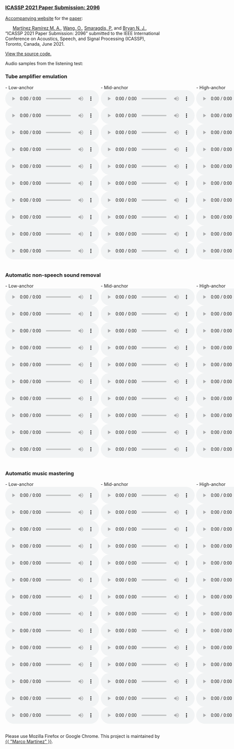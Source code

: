 ### [ICASSP 2021 Paper Submission: 2096](https://www.link.to.paper)


[Accompanying  website](https://mchijmma.github.io/DeepAFx/) for the [paper](https://www.link.to.paper):

&nbsp;&nbsp;&nbsp;&nbsp;&nbsp;&nbsp;[Martínez Ramírez M. A.](http://m-marco.com), [Wang, O.](http://www.oliverwang.info/), [Smaragdis, P.](https://paris.cs.illinois.edu/) and [Bryan N. J.](https://ccrma.stanford.edu/~njb/), “ICASSP 2021 Paper Submission: 2096” submitted to the IEEE International Conference on Acoustics, Speech, and Signal Processing (ICASSP), Toronto, Canada, June 2021.

[View the source code.](https://link.to.code)


Audio samples from the listening test:

### Tube amplifier emulation
<div id="contentBox" style="margin:0px auto; width:385%">
<div id="column1" style="float:left; margin:0; width:15.75%;">
- Low-anchor <br />
<audio controls="controls">
    <source src="audio/distortion/full_model_61_101_x.mp3" type="audio/mp3" />
</audio>
<audio controls="controls">
    <source src="audio/distortion/full_model_61_99_x.mp3" type="audio/mp3" />
</audio>
<audio controls="controls">
    <source src="audio/distortion/full_model_61_84_x.mp3" type="audio/mp3" />
</audio>
<audio controls="controls">
    <source src="audio/distortion/full_model_61_69_x.mp3" type="audio/mp3" />
</audio>
<audio controls="controls">
    <source src="audio/distortion/full_model_61_44_x.mp3" type="audio/mp3" />
</audio>
<audio controls="controls">
    <source src="audio/distortion/full_model_61_35_x.mp3" type="audio/mp3" />
</audio>
<audio controls="controls">
    <source src="audio/distortion/full_model_61_31_x.mp3" type="audio/mp3" />
</audio>
<audio controls="controls">
    <source src="audio/distortion/full_model_61_6_x.mp3" type="audio/mp3" />
</audio>
<audio controls="controls">
    <source src="audio/distortion/full_model_61_5_x.mp3" type="audio/mp3" />
</audio>
<audio controls="controls">
    <source src="audio/distortion/full_model_61_2_x.mp3" type="audio/mp3" />
</audio>
</div>

<div id="column2" style="float:left; margin:0;width:15.75%;">
- Mid-anchor <br />
<audio controls="controls">
    <source src="audio/distortion/full_model_61_101_x_mid.mp3" type="audio/mp3" />
</audio>
<audio controls="controls">
    <source src="audio/distortion/full_model_61_99_x_mid.mp3" type="audio/mp3" />
</audio>
<audio controls="controls">
    <source src="audio/distortion/full_model_61_84_x_mid.mp3" type="audio/mp3" />
</audio>
<audio controls="controls">
    <source src="audio/distortion/full_model_61_69_x_mid.mp3" type="audio/mp3" />
</audio>
<audio controls="controls">
    <source src="audio/distortion/full_model_61_44_x_mid.mp3" type="audio/mp3" />
</audio>
<audio controls="controls">
    <source src="audio/distortion/full_model_61_35_x_mid.mp3" type="audio/mp3" />
</audio>
<audio controls="controls">
    <source src="audio/distortion/full_model_61_31_x_mid.mp3" type="audio/mp3" />
</audio>
<audio controls="controls">
    <source src="audio/distortion/full_model_61_6_x_mid.mp3" type="audio/mp3" />
</audio>
<audio controls="controls">
    <source src="audio/distortion/full_model_61_5_x_mid.mp3" type="audio/mp3" />
</audio>
<audio controls="controls">
    <source src="audio/distortion/full_model_61_2_x_mid.mp3" type="audio/mp3" />
</audio>
</div>

<div id="column3" style="float:left; margin:0;width:15.75%">
- High-anchor <br />
<audio controls="controls">
    <source src="audio/distortion/full_model_61_101_y.mp3" type="audio/mp3" />
</audio>
<audio controls="controls">
    <source src="audio/distortion/full_model_61_99_y.mp3" type="audio/mp3" />
</audio>
<audio controls="controls">
    <source src="audio/distortion/full_model_61_84_y.mp3" type="audio/mp3" />
</audio>
<audio controls="controls">
    <source src="audio/distortion/full_model_61_69_y.mp3" type="audio/mp3" />
</audio>
<audio controls="controls">
    <source src="audio/distortion/full_model_61_44_y.mp3" type="audio/mp3" />
</audio>
<audio controls="controls">
    <source src="audio/distortion/full_model_61_35_y.mp3" type="audio/mp3" />
</audio>
<audio controls="controls">
    <source src="audio/distortion/full_model_61_31_y.mp3" type="audio/mp3" />
</audio>
<audio controls="controls">
    <source src="audio/distortion/full_model_61_6_y.mp3" type="audio/mp3" />
</audio>
<audio controls="controls">
    <source src="audio/distortion/full_model_61_5_y.mp3" type="audio/mp3" />
</audio>
<audio controls="controls">
    <source src="audio/distortion/full_model_61_2_y.mp3" type="audio/mp3" />
</audio>
</div>

<div id="column4" style="float:left; margin:0;width:15.75%">
- DeepAFx <br />
<audio controls="controls">
    <source src="audio/distortion/full_model_61_101_z.mp3" type="audio/mp3" />
</audio>
<audio controls="controls">
    <source src="audio/distortion/full_model_61_99_z.mp3" type="audio/mp3" />
</audio>
<audio controls="controls">
    <source src="audio/distortion/full_model_61_84_z.mp3" type="audio/mp3" />
</audio>
<audio controls="controls">
    <source src="audio/distortion/full_model_61_69_z.mp3" type="audio/mp3" />
</audio>
<audio controls="controls">
    <source src="audio/distortion/full_model_61_44_z.mp3" type="audio/mp3" />
</audio>
<audio controls="controls">
    <source src="audio/distortion/full_model_61_35_z.mp3" type="audio/mp3" />
</audio>
<audio controls="controls">
    <source src="audio/distortion/full_model_61_31_z.mp3" type="audio/mp3" />
</audio>
<audio controls="controls">
    <source src="audio/distortion/full_model_61_6_z.mp3" type="audio/mp3" />
</audio>
<audio controls="controls">
    <source src="audio/distortion/full_model_61_5_z.mp3" type="audio/mp3" />
</audio>
<audio controls="controls">
    <source src="audio/distortion/full_model_61_2_z.mp3" type="audio/mp3" />
</audio>
</div>

<div id="column5" style="float:left; margin:0;width:15.75%;">
- <a href="https://www.mdpi.com/2076-3417/10/2/638">CAFx</a><br />
<audio controls="controls">
    <source src="audio/distortion/CAFx_101.mp3" type="audio/mp3" />
</audio>
<audio controls="controls">
    <source src="audio/distortion/CAFx_99.mp3" type="audio/mp3" />
</audio>
<audio controls="controls">
    <source src="audio/distortion/CAFx_84.mp3" type="audio/mp3" />
</audio>
<audio controls="controls">
    <source src="audio/distortion/CAFx_69.mp3" type="audio/mp3" />
</audio>
<audio controls="controls">
    <source src="audio/distortion/CAFx_44.mp3" type="audio/mp3" />
</audio>
<audio controls="controls">
    <source src="audio/distortion/CAFx_35.mp3" type="audio/mp3" />
</audio>
<audio controls="controls">
    <source src="audio/distortion/CAFx_31.mp3" type="audio/mp3" />
</audio>
<audio controls="controls">
    <source src="audio/distortion/CAFx_6.mp3" type="audio/mp3" />
</audio>
<audio controls="controls">
    <source src="audio/distortion/CAFx_5.mp3" type="audio/mp3" />
</audio>
<audio controls="controls">
    <source src="audio/distortion/CAFx_2.mp3" type="audio/mp3" />
</audio>
</div>

</div>
&nbsp;

### Automatic non-speech sound removal
<div id="contentBox" style="margin:0px auto; width:385%">
<div id="column1" style="float:left; margin:0; width:15.75%;">
- Low-anchor <br />
<audio controls="controls">
    <source src="audio/nonspeech/full_model_57_0_x.mp3" type="audio/mp3" />
</audio>
<audio controls="controls">
    <source src="audio/nonspeech/full_model_57_1_x.mp3" type="audio/mp3" />
</audio>
<audio controls="controls">
    <source src="audio/nonspeech/full_model_57_2_x.mp3" type="audio/mp3" />
</audio>
<audio controls="controls">
    <source src="audio/nonspeech/full_model_57_3_x.mp3" type="audio/mp3" />
</audio>
<audio controls="controls">
    <source src="audio/nonspeech/full_model_57_4_x.mp3" type="audio/mp3" />
</audio>
<audio controls="controls">
    <source src="audio/nonspeech/full_model_57_5_x.mp3" type="audio/mp3" />
</audio>
<audio controls="controls">
    <source src="audio/nonspeech/full_model_57_6_x.mp3" type="audio/mp3" />
</audio>
<audio controls="controls">
    <source src="audio/nonspeech/full_model_57_7_x.mp3" type="audio/mp3" />
</audio>
<audio controls="controls">
    <source src="audio/nonspeech/full_model_57_8_x.mp3" type="audio/mp3" />
</audio>
<audio controls="controls">
    <source src="audio/nonspeech/full_model_57_9_x.mp3" type="audio/mp3" />
</audio>
</div>

<div id="column2" style="float:left; margin:0;width:15.75%;">
- Mid-anchor <br />
<audio controls="controls">
    <source src="audio/nonspeech/full_model_57_0_x_mid.mp3" type="audio/mp3" />
</audio>
<audio controls="controls">
    <source src="audio/nonspeech/full_model_57_1_x_mid.mp3" type="audio/mp3" />
</audio>
<audio controls="controls">
    <source src="audio/nonspeech/full_model_57_2_x_mid.mp3" type="audio/mp3" />
</audio>
<audio controls="controls">
    <source src="audio/nonspeech/full_model_57_3_x_mid.mp3" type="audio/mp3" />
</audio>
<audio controls="controls">
    <source src="audio/nonspeech/full_model_57_4_x_mid.mp3" type="audio/mp3" />
</audio>
<audio controls="controls">
    <source src="audio/nonspeech/full_model_57_5_x_mid.mp3" type="audio/mp3" />
</audio>
<audio controls="controls">
    <source src="audio/nonspeech/full_model_57_6_x_mid.mp3" type="audio/mp3" />
</audio>
<audio controls="controls">
    <source src="audio/nonspeech/full_model_57_7_x_mid.mp3" type="audio/mp3" />
</audio>
<audio controls="controls">
    <source src="audio/nonspeech/full_model_57_8_x_mid.mp3" type="audio/mp3" />
</audio>
<audio controls="controls">
    <source src="audio/nonspeech/full_model_57_9_x_mid.mp3" type="audio/mp3" />
</audio>
</div>

<div id="column3" style="float:left; margin:0;width:15.75%">
- High-anchor <br />
<audio controls="controls">
    <source src="audio/nonspeech/full_model_57_0_y.mp3" type="audio/mp3" />
</audio>
<audio controls="controls">
    <source src="audio/nonspeech/full_model_57_1_y.mp3" type="audio/mp3" />
</audio>
<audio controls="controls">
    <source src="audio/nonspeech/full_model_57_2_y.mp3" type="audio/mp3" />
</audio>
<audio controls="controls">
    <source src="audio/nonspeech/full_model_57_3_y.mp3" type="audio/mp3" />
</audio>
<audio controls="controls">
    <source src="audio/nonspeech/full_model_57_4_y.mp3" type="audio/mp3" />
</audio>
<audio controls="controls">
    <source src="audio/nonspeech/full_model_57_5_y.mp3" type="audio/mp3" />
</audio>
<audio controls="controls">
    <source src="audio/nonspeech/full_model_57_6_y.mp3" type="audio/mp3" />
</audio>
<audio controls="controls">
    <source src="audio/nonspeech/full_model_57_7_y.mp3" type="audio/mp3" />
</audio>
<audio controls="controls">
    <source src="audio/nonspeech/full_model_57_8_y.mp3" type="audio/mp3" />
</audio>
<audio controls="controls">
    <source src="audio/nonspeech/full_model_57_9_y.mp3" type="audio/mp3" />
</audio>
</div>

<div id="column4" style="float:left; margin:0;width:15.75%">
- DeepAFx <br />
<audio controls="controls">
    <source src="audio/nonspeech/full_model_57_0_z.mp3" type="audio/mp3" />
</audio>
<audio controls="controls">
    <source src="audio/nonspeech/full_model_57_1_z.mp3" type="audio/mp3" />
</audio>
<audio controls="controls">
    <source src="audio/nonspeech/full_model_57_2_z.mp3" type="audio/mp3" />
</audio>
<audio controls="controls">
    <source src="audio/nonspeech/full_model_57_3_z.mp3" type="audio/mp3" />
</audio>
<audio controls="controls">
    <source src="audio/nonspeech/full_model_57_4_z.mp3" type="audio/mp3" />
</audio>
<audio controls="controls">
    <source src="audio/nonspeech/full_model_57_5_z.mp3" type="audio/mp3" />
</audio>
<audio controls="controls">
    <source src="audio/nonspeech/full_model_57_6_z.mp3" type="audio/mp3" />
</audio>
<audio controls="controls">
    <source src="audio/nonspeech/full_model_57_7_z.mp3" type="audio/mp3" />
</audio>
<audio controls="controls">
    <source src="audio/nonspeech/full_model_57_8_z.mp3" type="audio/mp3" />
</audio>
<audio controls="controls">
    <source src="audio/nonspeech/full_model_57_9_z.mp3" type="audio/mp3" />
</audio>
</div>

</div>
&nbsp;

### Automatic music mastering
<div id="contentBox" style="margin:0px auto; width:385%">
<div id="column1" style="float:left; margin:0; width:15.75%;">
- Low-anchor <br />
<audio controls="controls">
    <source src="audio/mastering/full_model_92_0_x.mp3" type="audio/mp3" />
</audio>
<audio controls="controls">
    <source src="audio/mastering/full_model_92_1_x.mp3" type="audio/mp3" />
</audio>
<audio controls="controls">
    <source src="audio/mastering/full_model_92_2_x.mp3" type="audio/mp3" />
</audio>
<audio controls="controls">
    <source src="audio/mastering/full_model_92_3_x.mp3" type="audio/mp3" />
</audio>
<audio controls="controls">
    <source src="audio/mastering/full_model_92_4_x.mp3" type="audio/mp3" />
</audio>
<audio controls="controls">
    <source src="audio/mastering/full_model_92_5_x.mp3" type="audio/mp3" />
</audio>
<audio controls="controls">
    <source src="audio/mastering/full_model_92_6_x.mp3" type="audio/mp3" />
</audio>
<audio controls="controls">
    <source src="audio/mastering/full_model_92_7_x.mp3" type="audio/mp3" />
</audio>
<audio controls="controls">
    <source src="audio/mastering/full_model_92_8_x.mp3" type="audio/mp3" />
</audio>
<audio controls="controls">
    <source src="audio/mastering/full_model_92_9_x.mp3" type="audio/mp3" />
</audio>
<audio controls="controls">
    <source src="audio/mastering/full_model_92_10_x.mp3" type="audio/mp3" />
</audio>
<audio controls="controls">
    <source src="audio/mastering/full_model_92_11_x.mp3" type="audio/mp3" />
</audio>
<audio controls="controls">
    <source src="audio/mastering/full_model_92_12_x.mp3" type="audio/mp3" />
</audio>
<audio controls="controls">
    <source src="audio/mastering/full_model_92_13_x.mp3" type="audio/mp3" />
</audio>
</div>

<div id="column2" style="float:left; margin:0;width:15.75%;">
- Mid-anchor <br />
<audio controls="controls">
    <source src="audio/mastering/full_model_92_0_x_mid_peak.mp3" type="audio/mp3" />
</audio>
<audio controls="controls">
    <source src="audio/mastering/full_model_92_1_x_mid_peak.mp3" type="audio/mp3" />
</audio>
<audio controls="controls">
    <source src="audio/mastering/full_model_92_2_x_mid_peak.mp3" type="audio/mp3" />
</audio>
<audio controls="controls">
    <source src="audio/mastering/full_model_92_3_x_mid_peak.mp3" type="audio/mp3" />
</audio>
<audio controls="controls">
    <source src="audio/mastering/full_model_92_4_x_mid_peak.mp3" type="audio/mp3" />
</audio>
<audio controls="controls">
    <source src="audio/mastering/full_model_92_5_x_mid_peak.mp3" type="audio/mp3" />
</audio>
<audio controls="controls">
    <source src="audio/mastering/full_model_92_6_x_mid_peak.mp3" type="audio/mp3" />
</audio>
<audio controls="controls">
    <source src="audio/mastering/full_model_92_7_x_mid_peak.mp3" type="audio/mp3" />
</audio>
<audio controls="controls">
    <source src="audio/mastering/full_model_92_8_x_mid_peak.mp3" type="audio/mp3" />
</audio>
<audio controls="controls">
    <source src="audio/mastering/full_model_92_9_x_mid_peak.mp3" type="audio/mp3" />
</audio>
<audio controls="controls">
    <source src="audio/mastering/full_model_92_10_x_mid_peak.mp3" type="audio/mp3" />
</audio>
<audio controls="controls">
    <source src="audio/mastering/full_model_92_11_x_mid_peak.mp3" type="audio/mp3" />
</audio>
<audio controls="controls">
    <source src="audio/mastering/full_model_92_12_x_mid_peak.mp3" type="audio/mp3" />
</audio>
<audio controls="controls">
    <source src="audio/mastering/full_model_92_13_x_mid_peak.mp3" type="audio/mp3" />
</audio>
</div>

<div id="column3" style="float:left; margin:0;width:15.75%">
- High-anchor <br />
<audio controls="controls">
    <source src="audio/mastering/full_model_92_0_y.mp3" type="audio/mp3" />
</audio>
<audio controls="controls">
    <source src="audio/mastering/full_model_92_1_y.mp3" type="audio/mp3" />
</audio>
<audio controls="controls">
    <source src="audio/mastering/full_model_92_2_y.mp3" type="audio/mp3" />
</audio>
<audio controls="controls">
    <source src="audio/mastering/full_model_92_3_y.mp3" type="audio/mp3" />
</audio>
<audio controls="controls">
    <source src="audio/mastering/full_model_92_4_y.mp3" type="audio/mp3" />
</audio>
<audio controls="controls">
    <source src="audio/mastering/full_model_92_5_y.mp3" type="audio/mp3" />
</audio>
<audio controls="controls">
    <source src="audio/mastering/full_model_92_6_y.mp3" type="audio/mp3" />
</audio>
<audio controls="controls">
    <source src="audio/mastering/full_model_92_7_y.mp3" type="audio/mp3" />
</audio>
<audio controls="controls">
    <source src="audio/mastering/full_model_92_8_y.mp3" type="audio/mp3" />
</audio>
<audio controls="controls">
    <source src="audio/mastering/full_model_92_9_y.mp3" type="audio/mp3" />
</audio>
<audio controls="controls">
    <source src="audio/mastering/full_model_92_10_y.mp3" type="audio/mp3" />
</audio>
<audio controls="controls">
    <source src="audio/mastering/full_model_92_11_y.mp3" type="audio/mp3" />
</audio>
<audio controls="controls">
    <source src="audio/mastering/full_model_92_12_y.mp3" type="audio/mp3" />
</audio>
<audio controls="controls">
    <source src="audio/mastering/full_model_92_13_y.mp3" type="audio/mp3" />
</audio>
</div>

<div id="column4" style="float:left; margin:0;width:15.75%">
- DeepAFx <br />
<audio controls="controls">
    <source src="audio/mastering/full_model_92_0_z.mp3" type="audio/mp3" />
</audio>
<audio controls="controls">
    <source src="audio/mastering/full_model_92_1_z.mp3" type="audio/mp3" />
</audio>
<audio controls="controls">
    <source src="audio/mastering/full_model_92_2_z.mp3" type="audio/mp3" />
</audio>
<audio controls="controls">
    <source src="audio/mastering/full_model_92_3_z.mp3" type="audio/mp3" />
</audio>
<audio controls="controls">
    <source src="audio/mastering/full_model_92_4_z.mp3" type="audio/mp3" />
</audio>
<audio controls="controls">
    <source src="audio/mastering/full_model_92_5_z.mp3" type="audio/mp3" />
</audio>
<audio controls="controls">
    <source src="audio/mastering/full_model_92_6_z.mp3" type="audio/mp3" />
</audio>
<audio controls="controls">
    <source src="audio/mastering/full_model_92_7_z.mp3" type="audio/mp3" />
</audio>
<audio controls="controls">
    <source src="audio/mastering/full_model_92_8_z.mp3" type="audio/mp3" />
</audio>
<audio controls="controls">
    <source src="audio/mastering/full_model_92_9_z.mp3" type="audio/mp3" />
</audio>
<audio controls="controls">
    <source src="audio/mastering/full_model_92_10_z.mp3" type="audio/mp3" />
</audio>
<audio controls="controls">
    <source src="audio/mastering/full_model_92_11_z.mp3" type="audio/mp3" />
</audio>
<audio controls="controls">
    <source src="audio/mastering/full_model_92_12_z.mp3" type="audio/mp3" />
</audio>
<audio controls="controls">
    <source src="audio/mastering/full_model_92_13_z.mp3" type="audio/mp3" />
</audio>
</div>

<div id="column4" style="float:left; margin:0;width:15.75%">
- LANDR <br />
<audio controls="controls">
    <source src="audio/mastering/full_model_92_0_x_landr.mp3" type="audio/mp3" />
</audio>
<audio controls="controls">
    <source src="audio/mastering/full_model_92_1_x_landr.mp3" type="audio/mp3" />
</audio>
<audio controls="controls">
    <source src="audio/mastering/full_model_92_2_x_landr.mp3" type="audio/mp3" />
</audio>
<audio controls="controls">
    <source src="audio/mastering/full_model_92_3_x_landr.mp3" type="audio/mp3" />
</audio>
<audio controls="controls">
    <source src="audio/mastering/full_model_92_4_x_landr.mp3" type="audio/mp3" />
</audio>
<audio controls="controls">
    <source src="audio/mastering/full_model_92_5_x_landr.mp3" type="audio/mp3" />
</audio>
<audio controls="controls">
    <source src="audio/mastering/full_model_92_6_x_landr.mp3" type="audio/mp3" />
</audio>
<audio controls="controls">
    <source src="audio/mastering/full_model_92_7_x_landr.mp3" type="audio/mp3" />
</audio>
<audio controls="controls">
    <source src="audio/mastering/full_model_92_8_x_landr.mp3" type="audio/mp3" />
</audio>
<audio controls="controls">
    <source src="audio/mastering/full_model_92_9_x_landr.mp3" type="audio/mp3" />
</audio>
<audio controls="controls">
    <source src="audio/mastering/full_model_92_10_x_landr.mp3" type="audio/mp3" />
</audio>
<audio controls="controls">
    <source src="audio/mastering/full_model_92_11_x_landr.mp3" type="audio/mp3" />
</audio>
<audio controls="controls">
    <source src="audio/mastering/full_model_92_12_x_landr.mp3" type="audio/mp3" />
</audio>
<audio controls="controls">
    <source src="audio/mastering/full_model_92_13_x_landr.mp3" type="audio/mp3" />
</audio>
</div>

</div>
&nbsp;


Please use Mozilla Firefox or Google Chrome.
This project is maintained by <a href="https://m-marco.com">{{ "Marco Martínez" }}</a>.


<!-- &nbsp;
### Citation
>@aticle{martinez2020deep,<br />
>   title={Deep Learning for Black-Box Modeling of Audio Effects},<br />
>   author={Mart\'{i}nez Ram\'{i}rez, Marco A and Benetos, Emmanouil and Reiss, Joshua D},<br />
>   journal={Applied Sciences},<br />
>   volume={10},<br />
>   number={2},<br />
>   pages={638},<br />
>   month={January},<br />
>   year={2020},<br />
>   publisher={Multidisciplinary Digital Publishing Institute}<br />
>}<br /> -->

